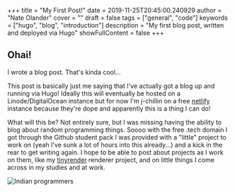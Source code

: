 +++
title = "My First Post!"
date = 2019-11-25T20:45:00.240929
author = "Nate Olander"
cover = ""
draft = false 
tags = ["general", "code"]
keywords = ["hugo", "blog", "introduction"]
description = "My first blog post, written and deployed via Hugo"
showFullContent = false
+++

## Ohai!

I wrote a blog post. That's kinda cool...

This post is basically just me saying that I've actually got a blog up and running via Hugo! Ideally this will eventually be hosted on a Linode/DigitalOcean instance but for now I'm j-chillin on a free [netlify](https://www.netlify.com/) instance because they're dope and apparently this is a thing I can do!

What will this be? Not entirely sure, but I was missing having the ability to blog about random programming things. Soooo with the free .tech domain I got through the Github student pack I was provided with a "little" project to work on (yeah I've sunk a lot of hours into this already...) and a kick in the rear to get writing again. I hope to be able to post about projects as I work on them, like my [tinyrender](https://gitlab.com/RPiAwesomeness/tinyrender) renderer project, and on little things I come across in my studies and at work.

![Indian programmers](random_indian_dude_programming.jpg)